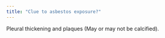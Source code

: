 ```yaml
---
title: "Clue to asbestos exposure?"
---
```

Pleural thickening and plaques (May or may not be calcified).

